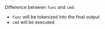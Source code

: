 Difference between `func` and `cmd`:

- `func` will be tokenized into the final output
- `cmd` will be executed